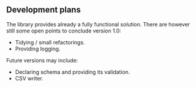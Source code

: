 Development plans
-----------------

The library provides already a fully functional solution.
There are however still some open points to conclude version 1.0:
* Tidying / small refactorings.
* Providing logging.

Future versions may include:
* Declaring schema and providing its validation.
* CSV writer.

